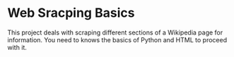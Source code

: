 # Web Sracping Basics
This project deals with scraping different sections of a Wikipedia page for information. You need to knows the basics of Python and HTML to proceed with it.
